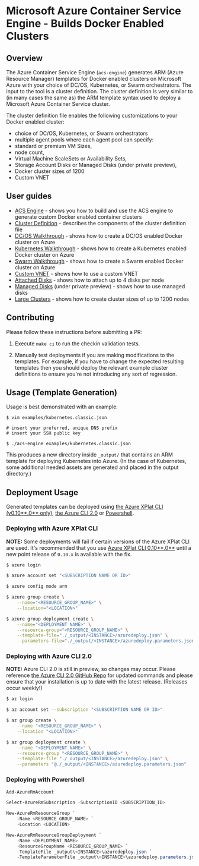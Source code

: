 # Microsoft Azure Container Service Engine - Builds Docker Enabled Clusters

## Overview

The Azure Container Service Engine (`acs-engine`) generates ARM (Azure Resource Manager) templates for Docker enabled clusters on Microsoft Azure with your choice of DC/OS, Kubernetes, or Swarm orchestrators. The input to the tool is a cluster definition. The cluster definition is very similar to (in many cases the same as) the ARM template syntax used to deploy a Microsoft Azure Container Service cluster.

The cluster definition file enables the following customizations to your Docker enabled cluster:
* choice of DC/OS, Kubernetes, or Swarm orchestrators
* multiple agent pools where each agent pool can specify:
 * standard or premium VM Sizes,
 * node count, 
 * Virtual Machine ScaleSets or Availability Sets,
 * Storage Account Disks or Managed Disks (under private preview),
* Docker cluster sizes of 1200
* Custom VNET

## User guides

* [ACS Engine](docs/acsengine.md) - shows you how to build and use the ACS engine to generate custom Docker enabled container clusters
* [Cluster Definition](docs/clusterdefinition.md) - describes the components of the cluster definition file
* [DC/OS Walkthrough](docs/dcos.md) - shows how to create a DC/OS enabled Docker cluster on Azure
* [Kubernetes Walkthrough](docs/kubernetes.md) - shows how to create a Kubernetes enabled Docker cluster on Azure
* [Swarm Walkthrough](docs/swarm.md) - shows how to create a Swarm enabled Docker cluster on Azure
* [Custom VNET](examples/vnet) - shows how to use a custom VNET 
* [Attached Disks](examples/disks-storageaccount) - shows how to attach up to 4 disks per node
* [Managed Disks](examples/disks-managed) (under private preview) - shows how to use managed disks 
* [Large Clusters](examples/largeclusters) - shows how to create cluster sizes of up to 1200 nodes

## Contributing

Please follow these instructions before submitting a PR:

1. Execute `make ci` to run the checkin validation tests.

2. Manually test deployments if you are making modifications to the templates.
   For example, if you have to change the expected resulting templates then you
   should deploy the relevant example cluster definitions to ensure you're not
   introducing any sort of regression.

## Usage (Template Generation)

Usage is best demonstrated with an example:

```shell
$ vim examples/kubernetes.classic.json

# insert your preferred, unique DNS prefix
# insert your SSH public key

$ ./acs-engine examples/kubernetes.classic.json
```

This produces a new directory inside `_output/` that contains an ARM template
for deploying Kubernetes into Azure. (In the case of Kubernetes, some additional
needed assets are generated and placed in the output directory.)

## Deployment Usage

Generated templates can be deployed using
[the Azure XPlat CLI (v0.10**.0** only)](https://github.com/Azure/azure-xplat-cli/releases/tag/v0.10.0-May2016),
[the Azure CLI 2.0](https://github.com/Azure/azure-cli) or
[Powershell](https://github.com/Azure/azure-powershell).

### Deploying with Azure XPlat CLI

**NOTE:** Some deployments will fail if certain versions of the Azure XPlat CLI are used. It's recommended that you use [Azure XPlat CLI 0.10**.0**](https://github.com/Azure/azure-xplat-cli/releases/tag/v0.10.0-May2016) until a new point release of `0.10.x` is available with the fix.

```bash
$ azure login

$ azure account set "<SUBSCRIPTION NAME OR ID>"

$ azure config mode arm

$ azure group create \
    --name="<RESOURCE_GROUP_NAME>" \
    --location="<LOCATION>"

$ azure group deployment create \
    --name="<DEPLOYMENT NAME>" \
    --resource-group="<RESOURCE_GROUP_NAME>" \
    --template-file="./_output/<INSTANCE>/azuredeploy.json" \
    --parameters-file="./_output/<INSTANCE>/azuredeploy.parameters.json"
```

### Deploying with Azure CLI 2.0
**NOTE:** Azure CLI 2.0 is still in preview, so changes may occur.
Please reference [the Azure CLI 2.0 GitHub Repo](https://github.com/Azure/azure-cli) for updated commands and please
ensure that your installation is up to date with the latest release. (Releases occur weekly!)

```bash
$ az login

$ az account set --subscription "<SUBSCRIPTION NAME OR ID>"

$ az group create \
    --name "<RESOURCE_GROUP_NAME>" \
    --location "<LOCATION>"

$ az group deployment create \
    --name "<DEPLOYMENT NAME>" \
    --resource-group "<RESOURCE_GROUP_NAME>" \
    --template-file "./_output/<INSTANCE>/azuredeploy.json" \
    --parameters "@./_output/<INSTANCE>/azuredeploy.parameters.json"
```

### Deploying with Powershell

```powershell
Add-AzureRmAccount

Select-AzureRmSubscription -SubscriptionID <SUBSCRIPTION_ID>

New-AzureRmResourceGroup `
    -Name <RESOURCE_GROUP_NAME> `
    -Location <LOCATION>

New-AzureRmResourceGroupDeployment `
    -Name <DEPLOYMENT_NAME> `
    -ResourceGroupName <RESOURCE_GROUP_NAME> `
    -TemplateFile _output\<INSTANCE>\azuredeploy.json `
    -TemplateParameterFile _output\<INSTANCE>\azuredeploy.parameters.json
```

